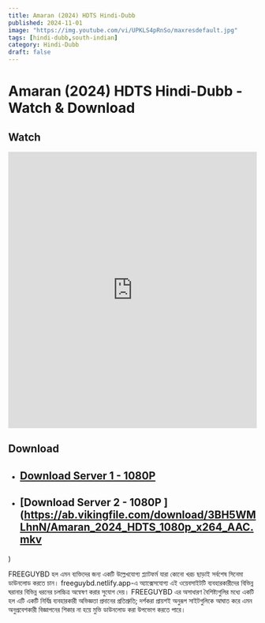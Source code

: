 ```yaml
---
title: Amaran (2024) HDTS Hindi-Dubb
published: 2024-11-01
image: "https://img.youtube.com/vi/UPKLS4pRnSo/maxresdefault.jpg"
tags: [hindi-dubb,south-indian]
category: Hindi-Dubb
draft: false
---
```


# Amaran (2024) HDTS Hindi-Dubb - Watch & Download

## Watch

<iframe frameborder="0" allowfullscreen="true" scrolling="no" allow="autoplay;fullscreen" src="https://freecatv.pages.dev/gdplayer?player=fluidplayer&provider=rand&format=video%2Fmp4&link=https://pixeldrain.com/api/file/W8sX11k2?download" style="border:0px #ffffff none;" height="560px" width="100%" allowfullscreen></iframe>



## Download  

* ## [Download Server 1 - 1080P ](https://pixeldrain.com/api/file/W8sX11k2?download)
* ## [Download Server 2 - 1080P ](https://ab.vikingfile.com/download/3BH5WMLhnN/Amaran_2024_HDTS_1080p_x264_AAC.mkv
)

FREEGUYBD হল এমন ব্যক্তিদের জন্য একটি উল্লেখযোগ্য প্ল্যাটফর্ম যারা কোনো খরচ ছাড়াই সর্বশেষ সিনেমা ডাউনলোড করতে চান। freeguybd.netlify.app-এ অ্যাক্সেসযোগ্য এই ওয়েবসাইটটি ব্যবহারকারীদের বিভিন্ন ঘরানার বিভিন্ন ধরনের চলচ্চিত্র অন্বেষণ করার সুযোগ দেয়। FREEGUYBD এর অসাধারণ বৈশিষ্ট্যগুলির মধ্যে একটি হল এটি একটি নির্বিঘ্ন ব্যবহারকারী অভিজ্ঞতা প্রদানের প্রতিশ্রুতি; দর্শকরা প্রায়শই অনুরূপ সাইটগুলিকে আঘাত করে এমন অনুপ্রবেশকারী বিজ্ঞাপনের শিকার না হয়ে মুভি ডাউনলোড করা উপভোগ করতে পারে।
